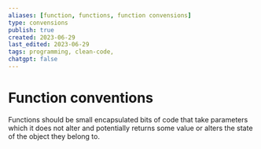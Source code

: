 ```yaml
---
aliases: [function, functions, function convensions]
type: convensions
publish: true
created: 2023-06-29
last_edited: 2023-06-29
tags: programming, clean-code, 
chatgpt: false
---
```

# Function conventions

Functions should be small encapsulated bits of code that take parameters which it does not alter and potentially returns some value or alters the state of the object they belong to. 